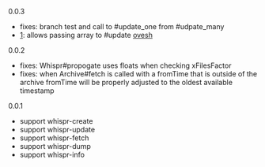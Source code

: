 0.0.3
- fixes: branch test and call to #update_one from #udpate_many
- [1](https://github.com/simulacre/whispr/pull/1): allows passing array to #update [ovesh](https://github.com/ovesh)

0.0.2
- fixes: Whispr#propogate uses floats when checking xFilesFactor
- fixes: when Archive#fetch is called with a fromTime that is outside of the archive fromTime will be properly adjusted to the oldest available timestamp

0.0.1
- support whispr-create
- support whispr-update
- support whispr-fetch
- support whispr-dump
- support whispr-info
